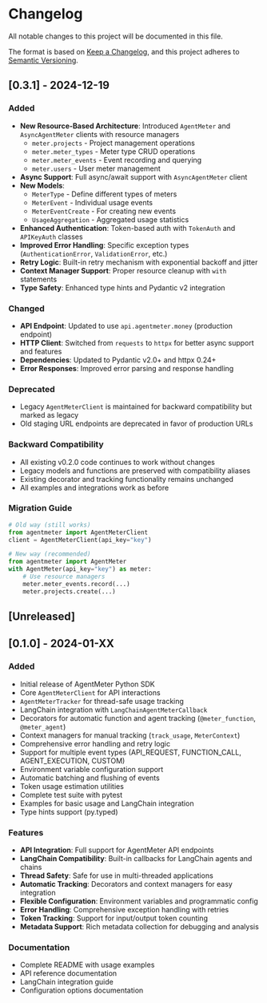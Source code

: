  # Changelog

All notable changes to this project will be documented in this file.

The format is based on [Keep a Changelog](https://keepachangelog.com/en/1.0.0/),
and this project adheres to [Semantic Versioning](https://semver.org/spec/v2.0.0.html).

## [0.3.1] - 2024-12-19

### Added
- **New Resource-Based Architecture**: Introduced `AgentMeter` and `AsyncAgentMeter` clients with resource managers
  - `meter.projects` - Project management operations
  - `meter.meter_types` - Meter type CRUD operations  
  - `meter.meter_events` - Event recording and querying
  - `meter.users` - User meter management
- **Async Support**: Full async/await support with `AsyncAgentMeter` client
- **New Models**: 
  - `MeterType` - Define different types of meters
  - `MeterEvent` - Individual usage events
  - `MeterEventCreate` - For creating new events
  - `UsageAggregation` - Aggregated usage statistics
- **Enhanced Authentication**: Token-based auth with `TokenAuth` and `APIKeyAuth` classes
- **Improved Error Handling**: Specific exception types (`AuthenticationError`, `ValidationError`, etc.)
- **Retry Logic**: Built-in retry mechanism with exponential backoff and jitter
- **Context Manager Support**: Proper resource cleanup with `with` statements
- **Type Safety**: Enhanced type hints and Pydantic v2 integration

### Changed
- **API Endpoint**: Updated to use `api.agentmeter.money` (production endpoint)
- **HTTP Client**: Switched from `requests` to `httpx` for better async support and features
- **Dependencies**: Updated to Pydantic v2.0+ and httpx 0.24+
- **Error Responses**: Improved error parsing and response handling

### Deprecated
- Legacy `AgentMeterClient` is maintained for backward compatibility but marked as legacy
- Old staging URL endpoints are deprecated in favor of production URLs

### Backward Compatibility
- All existing v0.2.0 code continues to work without changes
- Legacy models and functions are preserved with compatibility aliases
- Existing decorator and tracking functionality remains unchanged
- All examples and integrations work as before

### Migration Guide
```python
# Old way (still works)
from agentmeter import AgentMeterClient
client = AgentMeterClient(api_key="key")

# New way (recommended)
from agentmeter import AgentMeter
with AgentMeter(api_key="key") as meter:
    # Use resource managers
    meter.meter_events.record(...)
    meter.projects.create(...)
```

## [Unreleased]

## [0.1.0] - 2024-01-XX

### Added
- Initial release of AgentMeter Python SDK
- Core `AgentMeterClient` for API interactions
- `AgentMeterTracker` for thread-safe usage tracking
- LangChain integration with `LangChainAgentMeterCallback`
- Decorators for automatic function and agent tracking (`@meter_function`, `@meter_agent`)
- Context managers for manual tracking (`track_usage`, `MeterContext`)
- Comprehensive error handling and retry logic
- Support for multiple event types (API_REQUEST, FUNCTION_CALL, AGENT_EXECUTION, CUSTOM)
- Environment variable configuration support
- Automatic batching and flushing of events
- Token usage estimation utilities
- Complete test suite with pytest
- Examples for basic usage and LangChain integration
- Type hints support (py.typed)

### Features
- **API Integration**: Full support for AgentMeter API endpoints
- **LangChain Compatibility**: Built-in callbacks for LangChain agents and chains
- **Thread Safety**: Safe for use in multi-threaded applications
- **Automatic Tracking**: Decorators and context managers for easy integration
- **Flexible Configuration**: Environment variables and programmatic config
- **Error Handling**: Comprehensive exception handling with retries
- **Token Tracking**: Support for input/output token counting
- **Metadata Support**: Rich metadata collection for debugging and analysis

### Documentation
- Complete README with usage examples
- API reference documentation
- LangChain integration guide
- Configuration options documentation